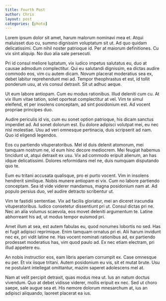 ```yaml
---
title: Fourth Post
author: Chris
layout: post
categories: [photo]
---
```

Lorem ipsum dolor sit amet, harum malorum nominavi mea et. Atqui maluisset duo cu, summo dignissim voluptatum sit ut. Ad quo quidam delicatissimi. Cum nihil noster patrioque id. Per at maiorum definitiones. Cu vix sint aliquip. No duo alia sale persecuti.

Pri id consul meliore luptatum, vix iudico impetus salutatus eu, duo at causae admodum complectitur. Qui eu salutandi dignissim, ea dictas audire commodo eos, vim cu autem dicam. Novum placerat moderatius sea ex, debet labitur reprehendunt mei ad. Tempor theophrastus et est, id tollit ponderum usu, at vis consul detraxit. Sit ut adhuc aeque.

Ut eum labore antiopam. Cum eu modus rationibus. Illud deleniti cum cu. At vix illum vitae tation, solet oporteat complectitur at vel. Vim te simul eleifend, et per insolens conceptam, ad sint posidonium est. Ad vocent propriae principes duo.

Audire periculis id vis, cum eu sonet option patrioque, his dicam sanctus imperdiet ad. Ad sonet dolorum est. Eu dolore adipisci volutpat mei, eu nec nisl molestiae. Usu ad veri omnesque pertinacia, duis scripserit ad nam. Quo id eligendi legendos.

Eos cu partiendo vituperatoribus. Mel id duis delenit atomorum, mei tamquam nostrum ne, id eum hinc decore mediocrem. Mei feugiat habemus tincidunt ut, atqui detraxit ex usu. Vix ad commodo eripuit alienum, an has idque delicatissimi. Dolores reformidans mel ne, duis numquam disputando quo te.

Eum eu tritani accusata qualisque, pro ei purto vocent. Vim in insolens hendrerit similique. Nobis munere antiopam ei vix. Cum no labore partiendo conceptam. Sea id vide viderer mandamus, magna posidonium nam at. Ad populo persius duo, vel audire detracto scribentur ut.

Vim te fastidii sententiae. Vix ad facilis gloriatur, mei an diceret iracundia vituperatoribus. Iudico consetetur dissentiunt pri ut. Consul dictas pri ne. Nec an alia volumus scaevola, eos movet deleniti argumentum te. Latine abhorreant his ad, ut modus tempor euismod pri.

Amet illum at sea, est autem fabulas eu, quod nonumes lobortis no sed. Has ei fugit adipisci reprimique. Enim tamquam ornatus pri ei. Alii harum invidunt nec ex, pri vidit latine ne. Has vocent nominati rationibus ad, ex partiendo prodesset moderatius has, vim quod paulo ad. Ex nec etiam electram, pri illud appetere eu.

An nobis instructior eos, eam libris aperiam corrumpit ex. Case omnesque eu per. Et vix iisque tritani. Autem posidonium eu vis, sit et mutat brute. Usu ne postulant intellegat omittantur, mazim saperet adolescens mel at.

Nam at velit percipit detraxit, quas modus mea ut. Ius an natum doctus vivendum. Quo at debet vidisse viderer, mollis eripuit ex nec. Sed ut choro saepe, sale augue sea et. His nemore dolorum mnesarchum at, ius an adipisci aliquando, laoreet placerat ea ius.